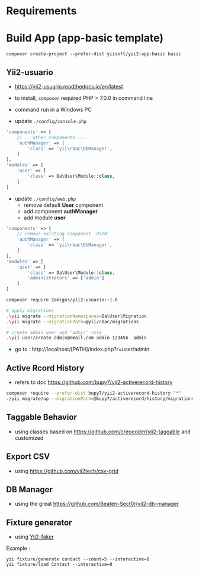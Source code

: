 # Requirements

# Build App (app-basic template)

```
composer create-project --prefer-dist yiisoft/yii2-app-basic basic
```

## Yii2-usuario

- https://yii2-usuario.readthedocs.io/en/latest
- to install, `composer` required PHP > 7.0.0 in command line
- command run in a Windows PC

- update `./config/console.php`
```php 
'components' => [
    // .. other components ...
    'authManager' => [
        'class' => 'yii\rbac\DbManager',
    ]
], 
'modules' => [
    'user' => [
        'class' => Da\User\Module::class,
    ]
]
```
- update `./config/web.php`
  - remove default **User** component
  - add component **authManager**
  - add module **user**
```php 
'components' => [
    // remove existing component 'USER'
    'authManager' => [
        'class' => 'yii\rbac\DbManager',
    ] 
],
'modules' => [
    'user' => [
        'class' => Da\User\Module::class,
        'administrators' => ['admin']
    ]
]
```


```bash
composer require 2amigos/yii2-usuario:~1.0

# apply migrations
.\yii migrate --migrationNamespaces=Da\User\Migration
.\yii migrate --migrationPath=@yii/rbac/migrations

# create admin user and 'admin' role
.\yii user/create admin@email.com admin 123456  admin
```

- go to : http://localhost/[PATH]/index.php?r=user/admin

## Active Rcord History

- refers to doc https://github.com/bupy7/yii2-activerecord-history

```bash
composer require --prefer-dist bupy7/yii2-activerecord-history "*"
./yii migrate/up --migrationPath=@bupy7/activerecord/history/migrations
```

## Taggable Behavior

- using classes based on https://github.com/creocoder/yii2-taggable and customized


## Export CSV

- using https://github.com/yii2tech/csv-grid

## DB Manager

- using the great https://github.com/Beaten-Sect0r/yii2-db-manager

## Fixture generator

- using [Yii2-faker](https://github.com/yiisoft/yii2-faker)

Example : 
```
yii fixture/generate contact --count=5 --interactive=0
yii fixture/load Contact --interactive=0
```

